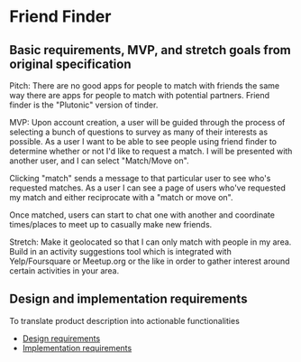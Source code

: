 # Friend Finder

## Basic requirements, MVP, and stretch goals from original specification

Pitch: There are no good apps for people to match with friends the same way there are apps for people to match with potential partners. Friend finder is the "Plutonic" version of tinder.

MVP: Upon account creation, a user will be guided through the process of selecting a bunch of questions to survey as many of their interests as possible. As a user I want to be able to see people using friend finder to determine whether or not I'd like to request a match. I will be presented with another user, and I can select "Match/Move on".

Clicking "match" sends a message to that particular user to see who's requested matches. As a user I can see a page of users who've requested my match and either reciprocate with a "match or move on".

Once matched, users can start to chat one with another and coordinate times/places to meet up to casually make new friends.

Stretch: Make it geolocated so that I can only match with people in my area. Build in an activity suggestions tool which is integrated with Yelp/Foursquare or Meetup.org or the like in order to gather interest around certain activities in your area.

## Design and implementation requirements

To translate product description into actionable functionalities

- [Design requirements](requirements/01-design-requirements.md)
- [Implementation requirements](requirements/02-implementation-requirements.md)
